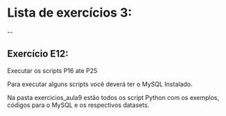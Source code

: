 
# Lista de exercícios 3:


--
## Exercício E12:

Executar os scripts P16 ate P25

Para executar alguns scripts você deverá ter o MySQL Instalado.

Na pasta exercicios_aula9 estão todos os script Python com os exemplos, códigos para o MySQL e os respectivos datasets.


